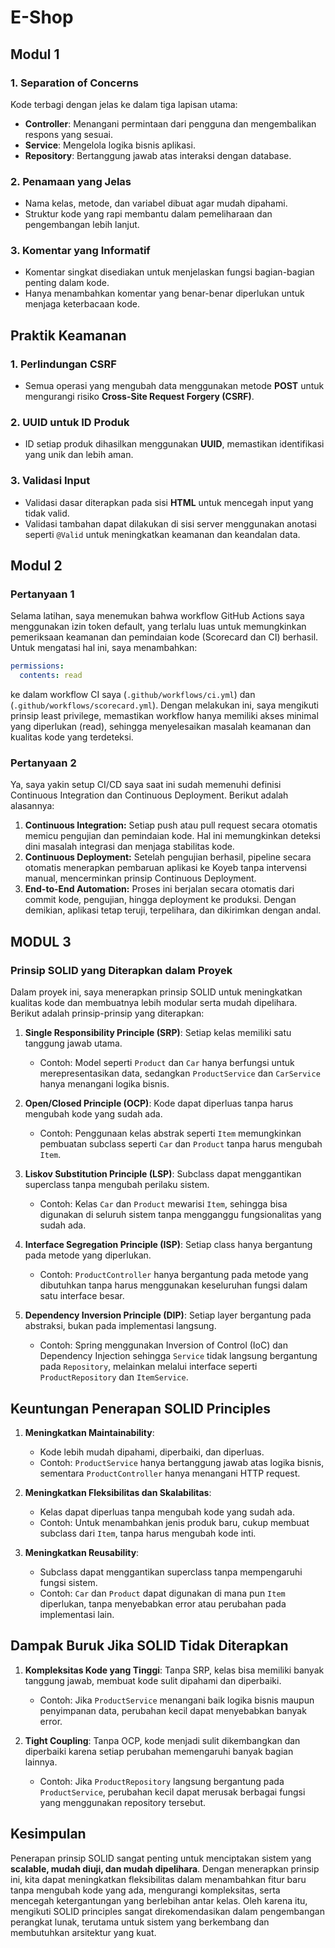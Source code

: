 # E-Shop

## Modul 1

### 1. Separation of Concerns
Kode terbagi dengan jelas ke dalam tiga lapisan utama:
- **Controller**: Menangani permintaan dari pengguna dan mengembalikan respons yang sesuai.
- **Service**: Mengelola logika bisnis aplikasi.
- **Repository**: Bertanggung jawab atas interaksi dengan database.

### 2. Penamaan yang Jelas
- Nama kelas, metode, dan variabel dibuat agar mudah dipahami.
- Struktur kode yang rapi membantu dalam pemeliharaan dan pengembangan lebih lanjut.

### 3. Komentar yang Informatif
- Komentar singkat disediakan untuk menjelaskan fungsi bagian-bagian penting dalam kode.
- Hanya menambahkan komentar yang benar-benar diperlukan untuk menjaga keterbacaan kode.

## Praktik Keamanan

### 1. Perlindungan CSRF
- Semua operasi yang mengubah data menggunakan metode **POST** untuk mengurangi risiko **Cross-Site Request Forgery (CSRF)**.

### 2. UUID untuk ID Produk
- ID setiap produk dihasilkan menggunakan **UUID**, memastikan identifikasi yang unik dan lebih aman.

### 3. Validasi Input
- Validasi dasar diterapkan pada sisi **HTML** untuk mencegah input yang tidak valid.
- Validasi tambahan dapat dilakukan di sisi server menggunakan anotasi seperti `@Valid` untuk meningkatkan keamanan dan keandalan data.

## Modul 2 

### Pertanyaan 1
Selama latihan, saya menemukan bahwa workflow GitHub Actions saya menggunakan izin token default, yang terlalu luas untuk memungkinkan pemeriksaan keamanan dan pemindaian kode (Scorecard dan CI) berhasil. Untuk mengatasi hal ini, saya menambahkan:

```yaml
permissions:
  contents: read
```
ke dalam workflow CI saya (`.github/workflows/ci.yml`) dan (`.github/workflows/scorecard.yml`). Dengan melakukan ini, saya mengikuti prinsip least privilege, memastikan workflow hanya memiliki akses minimal yang diperlukan (read), sehingga menyelesaikan masalah keamanan dan kualitas kode yang terdeteksi.

### Pertanyaan 2
Ya, saya yakin setup CI/CD saya saat ini sudah memenuhi definisi Continuous Integration dan Continuous Deployment. Berikut adalah alasannya:

1. **Continuous Integration:** Setiap push atau pull request secara otomatis memicu pengujian dan pemindaian kode. Hal ini memungkinkan deteksi dini masalah integrasi dan menjaga stabilitas kode.
2. **Continuous Deployment:** Setelah pengujian berhasil, pipeline secara otomatis menerapkan pembaruan aplikasi ke Koyeb tanpa intervensi manual, mencerminkan prinsip Continuous Deployment.
3. **End-to-End Automation:** Proses ini berjalan secara otomatis dari commit kode, pengujian, hingga deployment ke produksi. Dengan demikian, aplikasi tetap teruji, terpelihara, dan dikirimkan dengan andal.

## MODUL 3 

### **Prinsip SOLID yang Diterapkan dalam Proyek**
Dalam proyek ini, saya menerapkan prinsip SOLID untuk meningkatkan kualitas kode dan membuatnya lebih modular serta mudah dipelihara. Berikut adalah prinsip-prinsip yang diterapkan:

1. **Single Responsibility Principle (SRP)**: Setiap kelas memiliki satu tanggung jawab utama.
    - Contoh: Model seperti `Product` dan `Car` hanya berfungsi untuk merepresentasikan data, sedangkan `ProductService` dan `CarService` hanya menangani logika bisnis.

2. **Open/Closed Principle (OCP)**: Kode dapat diperluas tanpa harus mengubah kode yang sudah ada.
    - Contoh: Penggunaan kelas abstrak seperti `Item` memungkinkan pembuatan subclass seperti `Car` dan `Product` tanpa harus mengubah `Item`.

3. **Liskov Substitution Principle (LSP)**: Subclass dapat menggantikan superclass tanpa mengubah perilaku sistem.
    - Contoh: Kelas `Car` dan `Product` mewarisi `Item`, sehingga bisa digunakan di seluruh sistem tanpa mengganggu fungsionalitas yang sudah ada.

4. **Interface Segregation Principle (ISP)**: Setiap class hanya bergantung pada metode yang diperlukan.
    - Contoh: `ProductController` hanya bergantung pada metode yang dibutuhkan tanpa harus menggunakan keseluruhan fungsi dalam satu interface besar.

5. **Dependency Inversion Principle (DIP)**: Setiap layer bergantung pada abstraksi, bukan pada implementasi langsung.
    - Contoh: Spring menggunakan Inversion of Control (IoC) dan Dependency Injection sehingga `Service` tidak langsung bergantung pada `Repository`, melainkan melalui interface seperti `ProductRepository` dan `ItemService`.

## **Keuntungan Penerapan SOLID Principles**
1. **Meningkatkan Maintainability**:
    - Kode lebih mudah dipahami, diperbaiki, dan diperluas.
    - Contoh: `ProductService` hanya bertanggung jawab atas logika bisnis, sementara `ProductController` hanya menangani HTTP request.

2. **Meningkatkan Fleksibilitas dan Skalabilitas**:
    - Kelas dapat diperluas tanpa mengubah kode yang sudah ada.
    - Contoh: Untuk menambahkan jenis produk baru, cukup membuat subclass dari `Item`, tanpa harus mengubah kode inti.

3. **Meningkatkan Reusability**:
    - Subclass dapat menggantikan superclass tanpa mempengaruhi fungsi sistem.
    - Contoh: `Car` dan `Product` dapat digunakan di mana pun `Item` diperlukan, tanpa menyebabkan error atau perubahan pada implementasi lain.

## **Dampak Buruk Jika SOLID Tidak Diterapkan**

1. **Kompleksitas Kode yang Tinggi**: Tanpa SRP, kelas bisa memiliki banyak tanggung jawab, membuat kode sulit dipahami dan diperbaiki.
    - Contoh: Jika `ProductService` menangani baik logika bisnis maupun penyimpanan data, perubahan kecil dapat menyebabkan banyak error.

2. **Tight Coupling**: Tanpa OCP, kode menjadi sulit dikembangkan dan diperbaiki karena setiap perubahan memengaruhi banyak bagian lainnya.
    - Contoh: Jika `ProductRepository` langsung bergantung pada `ProductService`, perubahan kecil dapat merusak berbagai fungsi yang menggunakan repository tersebut.

## **Kesimpulan**
Penerapan prinsip SOLID sangat penting untuk menciptakan sistem yang **scalable, mudah diuji, dan mudah dipelihara**. Dengan menerapkan prinsip ini, kita dapat meningkatkan fleksibilitas dalam menambahkan fitur baru tanpa mengubah kode yang ada, mengurangi kompleksitas, serta mencegah ketergantungan yang berlebihan antar kelas. Oleh karena itu, mengikuti SOLID principles sangat direkomendasikan dalam pengembangan perangkat lunak, terutama untuk sistem yang berkembang dan membutuhkan arsitektur yang kuat.




